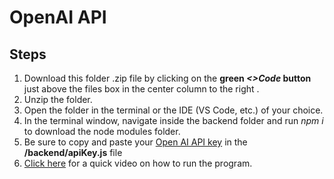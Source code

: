 # OpenAI API

## Steps

1. Download this folder .zip file by clicking on the **green *<>Code* button** just above the files box in the center column to the right .
2. Unzip the folder.
3. Open the folder in the terminal or the IDE (VS Code, etc.) of your choice.
4. In the terminal window, navigate inside the backend folder and run *npm i* to download the node modules folder.
5. Be sure to copy and paste your [Open AI API key](https://platform.openai.com/account/api-keys) in the **/backend/apiKey.js** file
5. [Click here](https://youtu.be/EM2zA9feuJc) for a quick video on how to run the program.